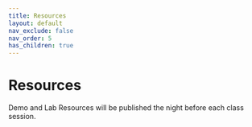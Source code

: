 ```yaml
---
title: Resources
layout: default
nav_exclude: false
nav_order: 5
has_children: true
---
```


# Resources

Demo and Lab Resources will be published the night before each class session.


